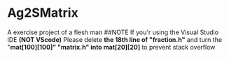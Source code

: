 # Ag2SMatrix
A exercise project of a flesh man
##NOTE
If you'r using the Visual Studio IDE **(NOT VScode)**
Please delete **the 18th line of "fraction.h"**
and turn the "**mat[100][100]" "matrix.h" into mat[20][20]** to prevent stack overflow
